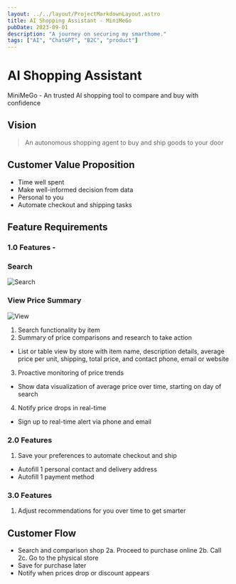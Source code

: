 ```yaml
---
layout: ../../layout/ProjectMarkdownLayout.astro
title: AI Shopping Assistant - MiniMeGo
pubDate: 2023-09-01
description: "A journey on securing my smarthome."
tags: ["AI", "ChatGPT", "B2C", "product"]
---
```


# AI Shopping Assistant

MiniMeGo - An trusted AI shopping tool to compare and buy with confidence

## Vision

> An autonomous shopping agent to buy and ship goods to your door

## Customer Value Proposition

- Time well spent
- Make well-informed decision from data
- Personal to you
- Automate checkout and shipping tasks

## Feature Requirements

### 1.0 Features -

### Search

![Search](/images/MiniMeGo_Default.webp)

### View Price Summary

![View](/images/ProtfolioCard_MiniMeGo.webp)

1. Search functionality by item
2. Summary of price comparisons and research to take action

- List or table view by store with item name, description details, average price per unit, shipping, total price, and contact phone, email or website

3. Proactive monitoring of price trends

- Show data visualization of average price over time, starting on day of search

4. Notify price drops in real-time

- Sign up to real-time alert via phone and email

### 2.0 Features

1. Save your preferences to automate checkout and ship

- Autofill 1 personal contact and delivery address
- Autofill 1 payment method

### 3.0 Features

1. Adjust recommendations for you over time to get smarter

## Customer Flow

- Search and comparison shop
  2a. Proceed to purchase online
  2b. Call
  2c. Go to the physical store
- Save for purchase later
- Notify when prices drop or discount appears
